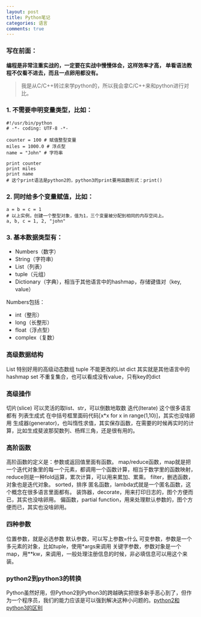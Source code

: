```yaml
---
layout: post
title: Python笔记
categories: 语言
comments: true
---
```


### 写在前面：

**编程是非常注重实战的，一定要在实战中慢慢体会，这样效率才高，
单看语法教程不仅看不进去，而且一点卵用都没有。**

>我是从C/C++转过来学python的，所以我会拿C/C++来和python进行对比。

### 1. 不需要申明变量类型，比如：

```
#!/usr/bin/python
# -*- coding: UTF-8 -*-

counter = 100 # 赋值整型变量
miles = 1000.0 # 浮点型
name = "John" # 字符串

print counter
print miles
print name
# 这个print语法是python2的，python3的print要用函数形式：print()
```


### 2. 同时给多个变量赋值，比如：

```
a = b = c = 1
# 以上实例，创建一个整型对象，值为1，三个变量被分配到相同的内存空间上。
a, b, c = 1, 2, "john"
```

### 3. 基本数据类型有：

- Numbers（数字）
- String（字符串）
- List（列表）
- tuple（元组）
- Dictionary（字典），相当于其他语言中的hashmap，存储键值对（key, value）

Numbers包括：

- int（整形）
- long（长整形）
- float（浮点型）
- complex（复数）

### 高级数据结构

List  特别好用的高级动态数组
tuple 不能更改的List
dict  其实就是其他语言中的hashmap
set   不重复集合，也可以看成没有value，只有key的dict

### 高级操作

切片(slice) 可以灵活的取list、str，可以倒数地取数
迭代(Iterate) 这个很多语言都有
列表生成式 在中括号框里面码代码[x*x for x in range(1,10)]，其实也没啥卵用
生成器(generator)，也叫惰性求值，其实保存函数，在需要的时候再实时的计算，比如生成斐波那契数列、杨辉三角，还是很有用的。

### 高阶函数

高阶函数的定义是：参数或返回值里面有函数。
map/reduce函数，map就是把一个迭代对象里的每一个元素，都调用一个函数计算，相当于数学里的函数映射，reduce则是一种fold运算，累次计算，可以用来累加、累乘。
filter，删选函数，对象也是迭代对象。
sorted，排序
匿名函数，lambda式就是一个匿名函数，这个概念在很多语言里面都有。
装饰器，decorate，用来打印日志的，图个方便而已，其实也没啥卵用。
偏函数，partial function，用来处理默认参数的，图个方便而已，其实也没啥卵用。

### 四种参数

位置参数，就是必选参数
默认参数，可以写上参数=什么
可变参数，参数是一个多元素的对象，比如tuple，使用*args来调用
关键字参数，参数对象是一个map，用**kw，来调用，一般处理注册信息的时候，非必填信息可以用这个来装。

### python2到python3的转换

Python虽然好用，但Python2到Python3的跨越确实把很多新手恶心到了，但作为一个程序员，我们的能力应该是可以强到解决这种小问题的。[python2和python3的区别](https://gist.github.com/scturtle/3060332)

